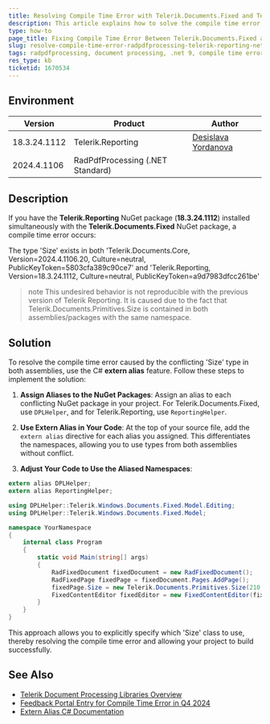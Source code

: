 ```yaml
---
title: Resolving Compile Time Error with Telerik.Documents.Fixed and Telerik.Reporting after Upgrading to Q4 2024
description: This article explains how to solve the compile time error caused by conflicting types between RadPdfProcessing and Telerik.Reporting when upgrading to Q4 2024.
type: how-to
page_title: Fixing Compile Time Error Between Telerik.Documents.Fixed and Telerik.Reporting after Upgrading to Q4 2024
slug: resolve-compile-time-error-radpdfprocessing-telerik-reporting-net-9
tags: radpdfprocessing, document processing, .net 9, compile time error, size conflict, extern alias
res_type: kb
ticketid: 1670534
---
```


## Environment

| Version | Product | Author | 
| --- | --- | ---- | 
| 18.3.24.1112| Telerik.Reporting|[Desislava Yordanova](https://www.telerik.com/blogs/author/desislava-yordanova)| 
|2024.4.1106|RadPdfProcessing (.NET Standard)||

## Description

If you have the **Telerik.Reporting** NuGet package (**18.3.24.1112**) installed simultaneously with the **Telerik.Documents.Fixed** NuGet package, a compile time error occurs:

The type 'Size' exists in both 'Telerik.Documents.Core, Version=2024.4.1106.20, Culture=neutral, PublicKeyToken=5803cfa389c90ce7' and 'Telerik.Reporting, Version=18.3.24.1112, Culture=neutral, PublicKeyToken=a9d7983dfcc261be'

>note This undesired behavior is not reproducible with the previous version of Telerik Reporting. It is caused due to the fact that Telerik.Documents.Primitives.Size is contained in both assemblies/packages with the same namespace.

## Solution

To resolve the compile time error caused by the conflicting 'Size' type in both  assemblies, use the C# **extern alias** feature. Follow these steps to implement the solution:

1. **Assign Aliases to the NuGet Packages**: Assign an alias to each conflicting NuGet package in your project. For Telerik.Documents.Fixed, use `DPLHelper`, and for Telerik.Reporting, use `ReportingHelper`.

2. **Use Extern Alias in Your Code**: At the top of your source file, add the `extern alias` directive for each alias you assigned. This differentiates the namespaces, allowing you to use types from both assemblies without conflict.

3. **Adjust Your Code to Use the Aliased Namespaces**:

```csharp
extern alias DPLHelper;
extern alias ReportingHelper;

using DPLHelper::Telerik.Windows.Documents.Fixed.Model.Editing;
using DPLHelper::Telerik.Windows.Documents.Fixed.Model;

namespace YourNamespace
{
    internal class Program
    {
        static void Main(string[] args)
        {
            RadFixedDocument fixedDocument = new RadFixedDocument();
            RadFixedPage fixedPage = fixedDocument.Pages.AddPage();
            fixedPage.Size = new Telerik.Documents.Primitives.Size(210,297);
            FixedContentEditor fixedEditor = new FixedContentEditor(fixedPage);
        }
    }
}
```

This approach allows you to explicitly specify which 'Size' class to use, thereby resolving the compile time error and allowing your project to build successfully.

## See Also

- [Telerik Document Processing Libraries Overview](https://docs.telerik.com/devtools/document-processing/introduction#available-assemblies)
- [Feedback Portal Entry for Compile Time Error in Q4 2024](https://feedback.telerik.com/reporting/1670554-compile-time-error-occurs-after-upgrading-to-q4-2024)
- [Extern Alias C# Documentation](https://docs.microsoft.com/en-us/dotnet/csharp/language-reference/keywords/extern-alias)
